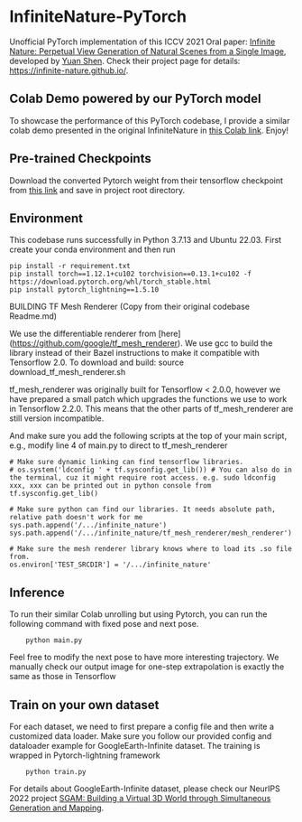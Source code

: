 # InfiniteNature-PyTorch

Unofficial PyTorch implementation of this ICCV 2021 Oral paper: [Infinite Nature: Perpetual View Generation of Natural Scenes from a Single Image](https://arxiv.org/abs/2012.09855), developed by [Yuan Shen](https://yshen47.github.io/). Check their project page for details: https://infinite-nature.github.io/.

## Colab Demo powered by our PyTorch model
To showcase the performance of this PyTorch codebase, I provide a similar colab demo presented in the original InfiniteNature in [this Colab link](https://colab.research.google.com/drive/1oFksO85fp2HiKB_vF91pSkpin0SzndOy?usp=sharing). Enjoy!
## Pre-trained Checkpoints
Download the converted Pytorch weight from their tensorflow checkpoint from [this link](https://drive.google.com/file/d/14y4OKighwK82YpMxt6H4bPr_kNy2AB_N/view?usp=sharing) and save in project root directory.

## Environment
This codebase runs successfully in Python 3.7.13 and Ubuntu 22.03. First create your conda environment and then run
```angular2html
pip install -r requirement.txt
pip install torch==1.12.1+cu102 torchvision==0.13.1+cu102 -f https://download.pytorch.org/whl/torch_stable.html
pip install pytorch_lightning==1.5.10
```

BUILDING TF Mesh Renderer (Copy from their original codebase Readme.md)

We use the differentiable renderer from [here] (https://github.com/google/tf_mesh_renderer). We use gcc to build the library instead of their Bazel instructions to make it compatible with Tensorflow 2.0. To download and build:
source download_tf_mesh_renderer.sh

tf_mesh_renderer was originally built for Tensorflow < 2.0.0, however we have prepared a small patch which upgrades the functions we use to work in Tensorflow 2.2.0. This means that the other parts of tf_mesh_renderer are still version incompatible.

And make sure you add the following scripts at the top of your main script, e.g., modify line 4 of main.py to direct to tf_mesh_renderer

```
# Make sure dynamic linking can find tensorflow libraries.
# os.system('ldconfig ' + tf.sysconfig.get_lib()) # You can also do in the terminal, cuz it might require root access. e.g. sudo ldconfig xxx, xxx can be printed out in python console from tf.sysconfig.get_lib()

# Make sure python can find our libraries. It needs absolute path, relative path doesn't work for me
sys.path.append('/.../infinite_nature') 
sys.path.append('/.../infinite_nature/tf_mesh_renderer/mesh_renderer')

# Make sure the mesh renderer library knows where to load its .so file from.
os.environ['TEST_SRCDIR'] = '/.../infinite_nature'
```
## Inference

To run their similar Colab unrolling but using Pytorch, you can run the following command with fixed pose and next pose. 
```angular2html
    python main.py
```

Feel free to modify the next pose to have more interesting trajectory. We manually check our output image for one-step extrapolation is exactly the same as those in Tensorflow

## Train on your own dataset
For each dataset, we need to first prepare a config file and then write a customized data loader. Make sure you follow our provided config and dataloader example for GoogleEarth-Infinite dataset. The training is wrapped in Pytorch-lightning framework

```angular2html 
    python train.py
```

For details about GoogleEarth-Infinite dataset, please check our NeurIPS 2022 project [SGAM: Building a Virtual 3D World through Simultaneous Generation and Mapping](https://github.com/yshen47/SGAM).

